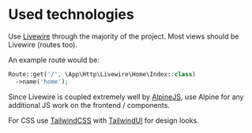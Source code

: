 # Used technologies

Use [Livewire](https://laravel-livewire.com/) through the majority of the project. Most views should be Livewire (routes too).

An example route would be:
```php
Route::get('/', \App\Http\Livewire\Home\Index::class)
  ->name('home');
```

Since Livewire is coupled extremely well by [AlpineJS](https://alpinejs.dev/), use Alpine for any additional JS work on the frontend / components.

For CSS use [TailwindCSS](https://tailwindcss.com/) with [TailwindUI](https://tailwindui.com/) for design looks.
